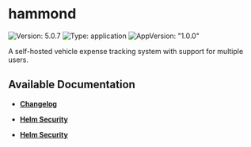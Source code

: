 # hammond

![Version: 5.0.7](https://img.shields.io/badge/Version-5.0.7-informational?style=flat-square) ![Type: application](https://img.shields.io/badge/Type-application-informational?style=flat-square) ![AppVersion: "1.0.0"](https://img.shields.io/badge/AppVersion-"1.0.0"-informational?style=flat-square)

A self-hosted vehicle expense tracking system with support for multiple users.

## Available Documentation

- [**Changelog**](CHANGELOG)

- [**Helm Security**](container-security)

- [**Helm Security**](helm-security)

